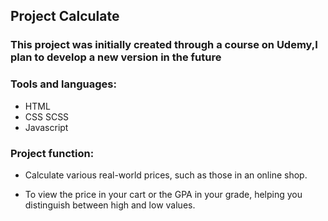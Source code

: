 ## Project Calculate

### This project was initially created through a course on Udemy,I plan to develop a new version in the future

### Tools and languages:
- HTML
- CSS SCSS
- Javascript

### Project function:
- Calculate various real-world prices, such as those in an online shop.

- To view the price in your cart or the GPA in your grade, helping you distinguish between high and low values.